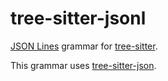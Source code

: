 # tree-sitter-jsonl

[JSON Lines](https://jsonlines.org) grammar for [tree-sitter](https://github.com/tree-sitter/tree-sitter).

This grammar uses [tree-sitter-json](https://github.com/tree-sitter/tree-sitter-json).

